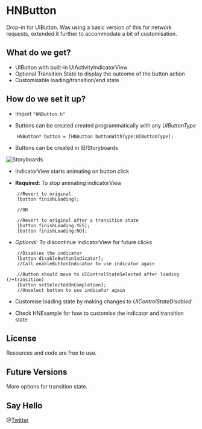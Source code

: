 # HNButton #

Drop-in for UIButton. Was using a basic version of this for network requests, extended it further to accommodate a bit of customisation.

## What do we get? ##
* UIButton with built-in UIActivityIndicatorView
* Optional Transition State to display the outcome of the button action
* Customisable loading/transition/end state

## How do we set it up? ##

* Import  ``` "HNButton.h"  ```


* Buttons can be created created programmatically with any *UIButtonType*

```objc
    HNButton* button = [HNButton buttonWithType:UIButtonType];
```

* Buttons can be created in IB/Storyboards

![Storyboards](http://i.imgur.com/XW3ZGJo.png)

* IndicatorView starts animating on button click


* **Required:** To stop animating indicatorView
```objc
    //Revert to original
    [button finishLoading];

    //OR

    //Revert to original after a transition state 
    [button finishLoading:YES];
    [button finishLoading:NO];

```

* *Optional:* To discontinue indicatorView for future clicks

```objc
    //Disables the indicator
    [button disableButtonIndicator];
    //Call enableButtonIndicator to use indicator again

    //Button should move to UIControlStateSelected after loading (/+transition)
    [button setSelectedOnCompletion];
    //Unselect button to use indicator again
```

* Customise loading state by making changes to *UIControlStateDisabled*

* Check HNExample for how to customise the indicator and transition state

## License ##

Resources and code are free to use.

## Future Versions ##

More options for transition state.

## Say Hello ##

@[Twitter](http://twitter.com/harshi89)
